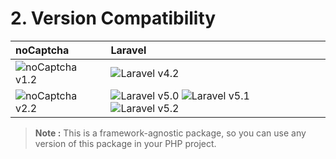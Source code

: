 # 2. Version Compatibility

| noCaptcha                         | Laravel                                                                                |
|:----------------------------------|:---------------------------------------------------------------------------------------|
| ![noCaptcha v1.2][no_captcha_1_2] | ![Laravel v4.2][laravel_4_2]                                                           |
| ![noCaptcha v2.2][no_captcha_2_2] | ![Laravel v5.0][laravel_5_0] ![Laravel v5.1][laravel_5_1] ![Laravel v5.2][laravel_5_2] |

[laravel_4_2]: https://img.shields.io/badge/v4.2-supported-brightgreen.svg?style=flat-square "Laravel v4.2"
[no_captcha_1_2]: https://img.shields.io/badge/version-1.2-blue.svg?style=flat-square "noCaptcha v1.2"

[laravel_5_0]: https://img.shields.io/badge/v5.0-supported-brightgreen.svg?style=flat-square "Laravel v5.0"
[laravel_5_1]: https://img.shields.io/badge/v5.1-supported-brightgreen.svg?style=flat-square "Laravel v5.1"
[laravel_5_2]: https://img.shields.io/badge/v5.2-supported-brightgreen.svg?style=flat-square "Laravel v5.2"
[no_captcha_2_2]: https://img.shields.io/badge/version-2.2-blue.svg?style=flat-square "noCaptcha v2.2"

> **Note :** This is a framework-agnostic package, so you can use any version of this package in your PHP project.
